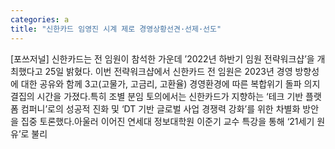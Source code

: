 ```yaml
---
categories: a
title: "신한카드 임영진 시계 제로 경영상황선견·선제·선도"
---
```

[포쓰저널] 신한카드는 전 임원이 참석한 가운데 ’2022년 하반기 임원 전략워크샵’을 개최했다고 25일 밝혔다. 이번 전략워크샵에서 신한카드 전 임원은 2023년 경영 방향성에 대한 공유와 함께 3고(고물가, 고금리, 고환율) 경영환경에 따른 복합위기 돌파 의지 결집의 시간을 가졌다.특히 조별 분임 토의에서는 신한카드가 지향하는 ‘테크 기반 플랫폼 컴퍼니’로의 성공적 진화 및 ‘DT 기반 글로벌 사업 경쟁력 강화’를 위한 차별화 방안을 집중 토론했다.아울러 이어진 연세대 정보대학원 이준기 교수 특강을 통해 ‘21세기 원유’로 불리